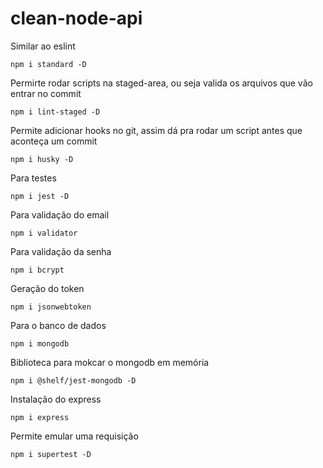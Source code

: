 # clean-node-api

Similar ao eslint
```
npm i standard -D
```

Permirte rodar scripts na staged-area, ou seja valida os arquivos que vão entrar no commit
```
npm i lint-staged -D
```

Permite adicionar hooks no git, assim dá pra rodar um script antes que aconteça um commit
```
npm i husky -D
```

Para testes
```
npm i jest -D
```

Para validação do email
```
npm i validator
```

Para validação da senha
```
npm i bcrypt
```

Geração do token
```
npm i jsonwebtoken
```

Para o banco de dados
```
npm i mongodb
```

Biblioteca para mokcar o mongodb em memória
```
npm i @shelf/jest-mongodb -D
```

Instalação do express
```
npm i express
```

Permite emular uma requisição
```
npm i supertest -D
```